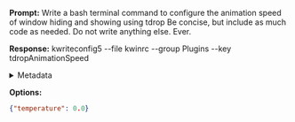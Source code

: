 **Prompt:**
Write a bash terminal command to configure the animation speed of window hiding and showing using tdrop Be concise, but include as much code as needed. Do not write anything else. Ever.


**Response:**
kwriteconfig5 --file kwinrc --group Plugins --key tdropAnimationSpeed <value>

<details><summary>Metadata</summary>

- Duration: 3863 ms
- Datetime: 2023-10-11T16:09:59.784408
- Model: gpt-3.5-turbo-0613

</details>

**Options:**
```json
{"temperature": 0.0}
```

